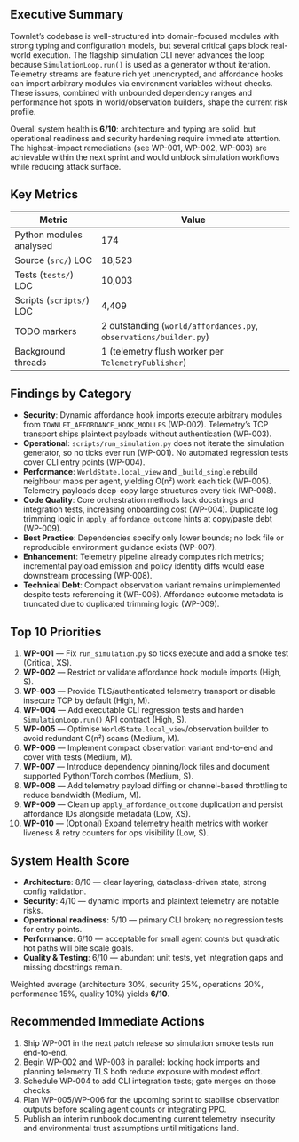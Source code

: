 ## Executive Summary

Townlet’s codebase is well-structured into domain-focused modules with strong typing and configuration models, but several critical gaps block real-world execution. The flagship simulation CLI never advances the loop because `SimulationLoop.run()` is used as a generator without iteration. Telemetry streams are feature rich yet unencrypted, and affordance hooks can import arbitrary modules via environment variables without checks. These issues, combined with unbounded dependency ranges and performance hot spots in world/observation builders, shape the current risk profile.

Overall system health is **6/10**: architecture and typing are solid, but operational readiness and security hardening require immediate attention. The highest-impact remediations (see WP-001, WP-002, WP-003) are achievable within the next sprint and would unblock simulation workflows while reducing attack surface.

## Key Metrics

| Metric | Value |
| --- | --- |
| Python modules analysed | 174 |
| Source (`src/`) LOC | 18,523 |
| Tests (`tests/`) LOC | 10,003 |
| Scripts (`scripts/`) LOC | 4,409 |
| TODO markers | 2 outstanding (`world/affordances.py`, `observations/builder.py`) |
| Background threads | 1 (telemetry flush worker per `TelemetryPublisher`) |

## Findings by Category

- **Security**: Dynamic affordance hook imports execute arbitrary modules from `TOWNLET_AFFORDANCE_HOOK_MODULES` (WP-002). Telemetry’s TCP transport ships plaintext payloads without authentication (WP-003).
- **Operational**: `scripts/run_simulation.py` does not iterate the simulation generator, so no ticks ever run (WP-001). No automated regression tests cover CLI entry points (WP-004).
- **Performance**: `WorldState.local_view` and `_build_single` rebuild neighbour maps per agent, yielding O(n²) work each tick (WP-005). Telemetry payloads deep-copy large structures every tick (WP-008).
- **Code Quality**: Core orchestration methods lack docstrings and integration tests, increasing onboarding cost (WP-004). Duplicate log trimming logic in `apply_affordance_outcome` hints at copy/paste debt (WP-009).
- **Best Practice**: Dependencies specify only lower bounds; no lock file or reproducible environment guidance exists (WP-007).
- **Enhancement**: Telemetry pipeline already computes rich metrics; incremental payload emission and policy identity diffs would ease downstream processing (WP-008).
- **Technical Debt**: Compact observation variant remains unimplemented despite tests referencing it (WP-006). Affordance outcome metadata is truncated due to duplicated trimming logic (WP-009).

## Top 10 Priorities

1. **WP-001** — Fix `run_simulation.py` so ticks execute and add a smoke test (Critical, XS).
2. **WP-002** — Restrict or validate affordance hook module imports (High, S).
3. **WP-003** — Provide TLS/authenticated telemetry transport or disable insecure TCP by default (High, M).
4. **WP-004** — Add executable CLI regression tests and harden `SimulationLoop.run()` API contract (High, S).
5. **WP-005** — Optimise `WorldState.local_view`/observation builder to avoid redundant O(n²) scans (Medium, M).
6. **WP-006** — Implement compact observation variant end-to-end and cover with tests (Medium, M).
7. **WP-007** — Introduce dependency pinning/lock files and document supported Python/Torch combos (Medium, S).
8. **WP-008** — Add telemetry payload diffing or channel-based throttling to reduce bandwidth (Medium, M).
9. **WP-009** — Clean up `apply_affordance_outcome` duplication and persist affordance IDs alongside metadata (Low, XS).
10. **WP-010** — (Optional) Expand telemetry health metrics with worker liveness & retry counters for ops visibility (Low, S).

## System Health Score

- **Architecture**: 8/10 — clear layering, dataclass-driven state, strong config validation.
- **Security**: 4/10 — dynamic imports and plaintext telemetry are notable risks.
- **Operational readiness**: 5/10 — primary CLI broken; no regression tests for entry points.
- **Performance**: 6/10 — acceptable for small agent counts but quadratic hot paths will bite scale goals.
- **Quality & Testing**: 6/10 — abundant unit tests, yet integration gaps and missing docstrings remain.

Weighted average (architecture 30%, security 25%, operations 20%, performance 15%, quality 10%) yields **6/10**.

## Recommended Immediate Actions

1. Ship WP-001 in the next patch release so simulation smoke tests run end-to-end.
2. Begin WP-002 and WP-003 in parallel: locking hook imports and planning telemetry TLS both reduce exposure with modest effort.
3. Schedule WP-004 to add CLI integration tests; gate merges on those checks.
4. Plan WP-005/WP-006 for the upcoming sprint to stabilise observation outputs before scaling agent counts or integrating PPO.
5. Publish an interim runbook documenting current telemetry insecurity and environmental trust assumptions until mitigations land.

